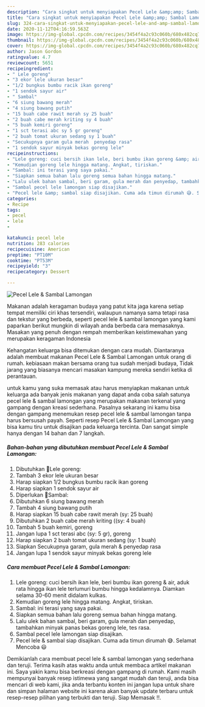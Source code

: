 ```yaml
---
description: "Cara singkat untuk menyiapakan Pecel Lele &amp;amp; Sambal Lamongan minggu ini"
title: "Cara singkat untuk menyiapakan Pecel Lele &amp;amp; Sambal Lamongan minggu ini"
slug: 324-cara-singkat-untuk-menyiapakan-pecel-lele-and-amp-sambal-lamongan-minggu-ini
date: 2020-11-12T04:16:59.563Z
image: https://img-global.cpcdn.com/recipes/3454f4a2c93c060b/680x482cq70/pecel-lele-sambal-lamongan-foto-resep-utama.jpg
thumbnail: https://img-global.cpcdn.com/recipes/3454f4a2c93c060b/680x482cq70/pecel-lele-sambal-lamongan-foto-resep-utama.jpg
cover: https://img-global.cpcdn.com/recipes/3454f4a2c93c060b/680x482cq70/pecel-lele-sambal-lamongan-foto-resep-utama.jpg
author: Jason Gordon
ratingvalue: 4.7
reviewcount: 5651
recipeingredient:
- " Lele goreng"
- "3 ekor lele ukuran besar"
- "1/2 bungkus bumbu racik ikan goreng"
- "1 sendok sayur air"
- " Sambal"
- "6 siung bawang merah"
- "4 siung bawang putih"
- "15 buah cabe rawit merah sy 25 buah"
- "2 buah cabe merah kriting sy 4 buah"
- "5 buah kemiri goreng"
- "1 sct terasi abc sy 5 gr goreng"
- "2 buah tomat ukuran sedang sy 1 buah"
- "Secukupnya garam gula merah  penyedap rasa"
- "1 sendok sayur minyak bekas goreng lele"
recipeinstructions:
- "Lele goreng: cuci bersih ikan lele, beri bumbu ikan goreng &amp; air, aduk rata hingga ikan lele terlumuri bumbu hingga kedalamnya. Diamkan selama 30-60 menit didalam kulkas."
- "Kemudian goreng lele hingga matang. Angkat, tiriskan."
- "Sambal: ini terasi yang saya pakai."
- "Siapkan semua bahan lalu goreng semua bahan hingga matang."
- "Lalu ulek bahan sambal, beri garam, gula merah dan penyedap, tambahkan minyak panas bekas goreng lele, tes rasa."
- "Sambal pecel lele lamongan siap disajikan."
- "Pecel lele &amp; sambal siap disajikan. Cuma ada timun dirumah 😅. Selamat Mencoba 😃"
categories:
- Recipe
tags:
- pecel
- lele
- 

katakunci: pecel lele  
nutrition: 283 calories
recipecuisine: American
preptime: "PT10M"
cooktime: "PT53M"
recipeyield: "3"
recipecategory: Dessert

---
```



![Pecel Lele &amp; Sambal Lamongan](https://img-global.cpcdn.com/recipes/3454f4a2c93c060b/680x482cq70/pecel-lele-sambal-lamongan-foto-resep-utama.jpg)

Makanan adalah keragaman budaya yang patut kita jaga karena setiap tempat memiliki ciri khas tersendiri, walaupun namanya sama tetapi rasa dan tekstur yang berbeda, seperti pecel lele &amp; sambal lamongan yang kami paparkan berikut mungkin di wilayah anda berbeda cara memasaknya. Masakan yang penuh dengan rempah memberikan keistimewahan yang merupakan keragaman Indonesia



Kehangatan keluarga bisa ditemukan dengan cara mudah. Diantaranya adalah membuat makanan Pecel Lele &amp; Sambal Lamongan untuk orang di rumah. kebiasaan makan bersama orang tua sudah menjadi budaya, Tidak jarang yang biasanya mencari masakan kampung mereka sendiri ketika di perantauan.

untuk kamu yang suka memasak atau harus menyiapkan makanan untuk keluarga ada banyak jenis makanan yang dapat anda coba salah satunya pecel lele &amp; sambal lamongan yang merupakan makanan terkenal yang gampang dengan kreasi sederhana. Pasalnya sekarang ini kamu bisa dengan gampang menemukan resep pecel lele &amp; sambal lamongan tanpa harus bersusah payah.
Seperti resep Pecel Lele &amp; Sambal Lamongan yang bisa kamu tiru untuk disajikan pada keluarga tercinta. Dan sangat simple hanya dengan 14 bahan dan 7 langkah.


<!--inarticleads1-->

##### Bahan-bahan yang dibutuhkan membuat Pecel Lele &amp; Sambal Lamongan:

1. Dibutuhkan  🍥Lele goreng:
1. Tambah 3 ekor lele ukuran besar
1. Harap siapkan 1/2 bungkus bumbu racik ikan goreng
1. Harap siapkan 1 sendok sayur air
1. Diperlukan  🍥Sambal:
1. Dibutuhkan 6 siung bawang merah
1. Tambah 4 siung bawang putih
1. Harap siapkan 15 buah cabe rawit merah (sy: 25 buah)
1. Dibutuhkan 2 buah cabe merah kriting ((sy: 4 buah)
1. Tambah 5 buah kemiri, goreng
1. Jangan lupa 1 sct terasi abc (sy: 5 gr), goreng
1. Harap siapkan 2 buah tomat ukuran sedang (sy: 1 buah)
1. Siapkan Secukupnya garam, gula merah &amp; penyedap rasa
1. Jangan lupa 1 sendok sayur minyak bekas goreng lele




<!--inarticleads2-->

##### Cara membuat  Pecel Lele &amp; Sambal Lamongan:

1. Lele goreng: cuci bersih ikan lele, beri bumbu ikan goreng &amp; air, aduk rata hingga ikan lele terlumuri bumbu hingga kedalamnya. Diamkan selama 30-60 menit didalam kulkas.
1. Kemudian goreng lele hingga matang. Angkat, tiriskan.
1. Sambal: ini terasi yang saya pakai.
1. Siapkan semua bahan lalu goreng semua bahan hingga matang.
1. Lalu ulek bahan sambal, beri garam, gula merah dan penyedap, tambahkan minyak panas bekas goreng lele, tes rasa.
1. Sambal pecel lele lamongan siap disajikan.
1. Pecel lele &amp; sambal siap disajikan. Cuma ada timun dirumah 😅. Selamat Mencoba 😃




Demikianlah cara membuat pecel lele &amp; sambal lamongan yang sederhana dan teruji. Terima kasih atas waktu anda untuk membaca artikel makanan ini. Saya yakin kamu bisa berkreasi dengan gampang di rumah. Kami masih mempunyai banyak resep istimewa yang sangat mudah dan teruji, anda bisa mencari di web kami, jika anda terbantu konten ini jangan lupa untuk share dan simpan halaman website ini karena akan banyak update terbaru untuk resep-resep pilihan yang terbukti dan teruji. Siap Memasak !!. 
